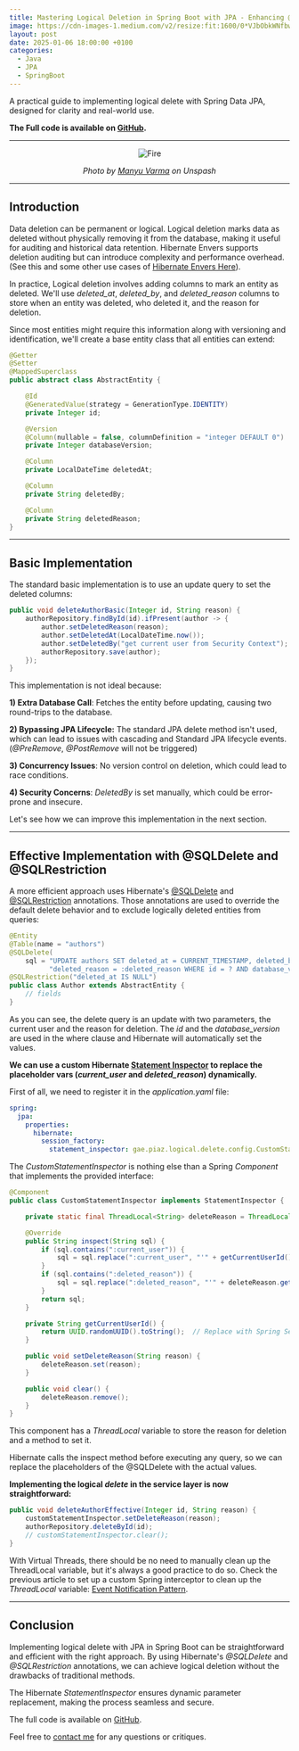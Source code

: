 ```yaml
---
title: Mastering Logical Deletion in Spring Boot with JPA - Enhancing @SQLDelete with Custom Parameters
image: https://cdn-images-1.medium.com/v2/resize:fit:1600/0*VJbObkWNfbwyYDRq
layout: post
date: 2025-01-06 18:00:00 +0100
categories:
  - Java
  - JPA
  - SpringBoot
---
```



A practical guide to implementing logical delete with Spring Data JPA, designed for clarity and real-world use.

**The Full code is available on [GitHub](https://github.com/GaetanoPiazzolla/logical-delete).**

---

<div align="center">
    <img src="https://cdn-images-1.medium.com/v2/resize:fit:1600/0*VJbObkWNfbwyYDRq" style="content-visibility:auto" alt="Fire" loading="lazy" decoding="async">
</div>
<p style="text-align:center; font-style: italic;">Photo by <a href="https://unsplash.com/@varmamanyu?utm_source=medium&utm_medium=referral">Manyu Varma</a> on Unspash</p>

---

## Introduction

Data deletion can be permanent or logical. Logical deletion marks data as deleted without physically removing it from the database, 
making it useful for auditing and historical data retention. Hibernate Envers supports deletion auditing but can introduce complexity and performance overhead.
(See this and some other use cases of [Hibernate Envers Here](https://github.com/GaetanoPiazzolla/hibernate-envers-tutorial/tree/master)).

In practice, Logical deletion involves adding columns to mark an entity as deleted. 
We'll use _deleted_at_, _deleted_by_, and _deleted_reason_ columns to store when an entity was deleted, 
who deleted it, and the reason for deletion.

Since most entities might require this information along with versioning and identification, 
we'll create a base entity class that all entities can extend:

```java
@Getter
@Setter
@MappedSuperclass
public abstract class AbstractEntity {

    @Id
    @GeneratedValue(strategy = GenerationType.IDENTITY)
    private Integer id;

    @Version
    @Column(nullable = false, columnDefinition = "integer DEFAULT 0")
    private Integer databaseVersion;

    @Column
    private LocalDateTime deletedAt;

    @Column
    private String deletedBy;

    @Column
    private String deletedReason;
}
```

---

## Basic Implementation

The standard basic implementation is to use an update query to set the deleted columns:

```java
public void deleteAuthorBasic(Integer id, String reason) {
    authorRepository.findById(id).ifPresent(author -> {
        author.setDeletedReason(reason);
        author.setDeletedAt(LocalDateTime.now());
        author.setDeletedBy("get current user from Security Context");
        authorRepository.save(author);
    });
}
```

This implementation is not ideal because:

**1) Extra Database Call**: Fetches the entity before updating, causing two round-trips to the database.

**2) Bypassing JPA Lifecycle:** The standard JPA delete method isn't used, which can lead to issues with cascading and Standard JPA lifecycle events.
   (_@PreRemove_, _@PostRemove_ will not be triggered)

**3) Concurrency Issues**: No version control on deletion, which could lead to race conditions.

**4) Security Concerns**: _DeletedBy_ is set manually, which could be error-prone and insecure.

Let's see how we can improve this implementation in the next section.

---

## Effective Implementation with @SQLDelete and @SQLRestriction

A more efficient approach uses Hibernate's [@SQLDelete](https://docs.jboss.org/hibernate/orm/current/javadocs/org/hibernate/annotations/SQLDelete.html) 
and [@SQLRestriction](https://docs.jboss.org/hibernate/orm/current/javadocs/org/hibernate/annotations/SQLRestriction.html) annotations. 
Those annotations are used to override the default delete behavior and to exclude logically deleted entities from queries:

```java
@Entity
@Table(name = "authors")
@SQLDelete(
    sql = "UPDATE authors SET deleted_at = CURRENT_TIMESTAMP, deleted_by = :current_user, " +
          "deleted_reason = :deleted_reason WHERE id = ? AND database_version = ?")
@SQLRestriction("deleted_at IS NULL")
public class Author extends AbstractEntity {
    // fields
}
```

As you can see, the delete query is an update with two parameters, the current user and the reason for deletion.
The _id_ and the _database_version_ are used in the where clause and Hibernate will automatically set the values.

**We can use a custom Hibernate [Statement Inspector](https://docs.jboss.org/hibernate/orm/current/javadocs/org/hibernate/resource/jdbc/spi/StatementInspector.html) to replace the placeholder vars
(_current_user_ and _deleted_reason_) dynamically.**

First of all, we need to register it in the _application.yaml_ file:

```yaml
spring:
  jpa:
    properties:
      hibernate:
        session_factory:
          statement_inspector: gae.piaz.logical.delete.config.CustomStatementInspector
```

The _CustomStatementInspector_ is nothing else than a Spring _Component_ that implements the provided interface:

```java
@Component
public class CustomStatementInspector implements StatementInspector {

    private static final ThreadLocal<String> deleteReason = ThreadLocal.withInitial(() -> "none");

    @Override
    public String inspect(String sql) {
        if (sql.contains(":current_user")) {
            sql = sql.replace(":current_user", "'" + getCurrentUserId() + "'");
        }
        if (sql.contains(":deleted_reason")) {
            sql = sql.replace(":deleted_reason", "'" + deleteReason.get() + "'");
        }
        return sql;
    }

    private String getCurrentUserId() {
        return UUID.randomUUID().toString();  // Replace with Spring Security context if applicable
    }

    public void setDeleteReason(String reason) {
        deleteReason.set(reason);
    }

    public void clear() {
        deleteReason.remove();
    }
}
```

This component has a _ThreadLocal_ variable to store the reason for deletion and a method to set it.

Hibernate calls the inspect method before executing any query,
so we can replace the placeholders of the @SQLDelete with the actual values.

**Implementing the logical _delete_ in the service layer is now straightforward:**

```java
public void deleteAuthorEffective(Integer id, String reason) {
    customStatementInspector.setDeleteReason(reason);
    authorRepository.deleteById(id);
    // customStatementInspector.clear();
}
```

With Virtual Threads, there should be no need to manually clean up the ThreadLocal variable, but it's always a good practice to do so.
Check the previous article to set up a custom Spring interceptor to clean up the _ThreadLocal_ variable: 
[Event Notification Pattern](https://gaetanopiazzolla.github.io/spring/design-patterns/2024/12/15/event-spring.html).

---

## Conclusion

Implementing logical delete with JPA in Spring Boot can be straightforward and efficient with the right approach.
By using Hibernate's _@SQLDelete_ and _@SQLRestriction_ annotations, we can achieve logical deletion without the drawbacks of traditional methods.

The Hibernate _StatementInspector_ ensures dynamic parameter replacement, making the process seamless and secure.

The full code is available on [GitHub](https://github.com/GaetanoPiazzolla/logical-delete).

Feel free to [contact me](mailto:gae.piaz@gmail.com) for any questions or critiques. 